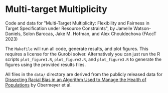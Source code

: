 # Multi-target Multiplicity

Code and data for "Multi-Target Multiplicity: Flexibility and Fairness in Target Specification under Resource Constraints", by Jamelle Watson-Daniels, Solon Barocas, Jake M. Hofman, and Alex Chouldechova (FAccT 2023)

The `Makefile` will run all code, generate results, and plot figures. This requires a license for the Gurobi solver. Alternatively you can just run the R scripts `plot_figure1.R`, `plot_figure2.R`, and `plot_figure3.R` to generate the figures using the provided results files.

All files in the `data/` directory are derived from the publicly released data for [Dissecting Racial Bias in an Algorithm Used to Manage the Health of Populations](https://gitlab.com/labsysmed/dissecting-bias) by Obermeyer et al.